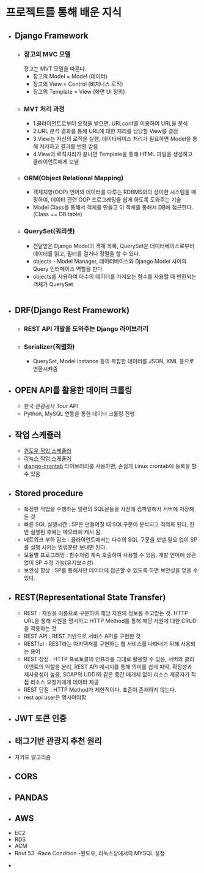 # 프로젝트를 통해 배운 지식

* ## Django Framework
  - ### 장고의 MVC 모델
    장고는 MVT 모델을 따른다.
    + 장고의 Model = Model (데이터)
    + 장고의 View  = Control (비지니스 로직)
    + 장고의 Template = View (화면 UI 정의)
  - ### MVT 처리 과정
    + 1.클라이언트로부터 요청을 받으면, URLconf를 이용하여 URL을 분석
    + 2.URL 분석 결과를 통해 URL에 대한 처리를 담당할 View를 결정
    + 3.View는 자신의 로직을 실행, 데이터베이스 처리가 필요하면 Model을 통해 처리하고 결과를 반환 받음
    + 4.View의 로직처리가 끝나면 Template을 통해 HTML 파일을 생성하고 클라이언트에게 보냄
  - ### ORM(Object Relational Mapping)
    + 객체지향(OOP) 언어와 데이터를 다루는 RDBMS와의 상이한 시스템을 매핑하여, 데이터 관련 OOP 프로그래밍을 쉽게 하도록 도와주는 기술
    + Model Class를 통해서 객체를 만들고 이 객체를 통해서 DB에 접근한다.(Class == DB table)
  - ### QuerySet(쿼리셋)
    + 전달받은 Django Model의 객체 목록, QuerySet은 데이터베이스로부터 데이터를 읽고, 필터를 걸거나 정렬을 할 수 있다. 
    + objects - Model Manager, 데이터베이스와 Django Model 사이의 Query 인터페이스 역할을 한다.
    + objects를 사용하여 다수의 데이터를 가져오는 함수를 사용할 때 반환되는 객체가 QuerySet
    <br/>
    
* ## DRF(Django Rest Framework)
  - ### REST API 개발을 도와주는 Django 라이브러리 
  - ### Serializer(직렬화)
    + QuerySet, Model instance 등의 복잡한 데이터를 JSON, XML 등으로 변환시켜줌
    
    
  
* ## OPEN API를 활용한 데이터 크롤링
    + 한국 관광공사 Tour API
    + Python, MySQL 연동을 통한 데이터 크롤링 진행
    
    
 
* ## 작업 스케쥴러
    + [윈도우 작업 스케쥴러](https://wikidocs.net/5857)
    + [리눅스 작업 스케쥴러](https://zetawiki.com/wiki/%EB%A6%AC%EB%88%85%EC%8A%A4_%EB%B0%98%EB%B3%B5_%EC%98%88%EC%95%BD%EC%9E%91%EC%97%85_cron,_crond,_crontab)
    + [django-crontab](https://pypi.org/project/django-crontab/) 라이브러리를 사용하면, 손쉽게 Linux crontab에 등록을 할 수 있음

* ## Stored procedure
    + 특정한 작업을 수행하는 일련의 SQL문들을 사전에 컴파일해서 서버에 저장해둔 것 
    + 빠른 SQL 실행시간 : SP은 만들어질 때 SQL구문이 분석되고 최적화 된다, 한 번 실행된 후에는 메모리에 캐시 됨.
    + 네트워크 부하 감소 : 클라이언트에서는 다수의 SQL 구문을 보낼 필요 없이 SP를 실행 시키는 명령문만 보내면 된다. 
    + 모듈별 프로그래밍 : 함수처럼 계속 호출하여 사용할 수 있음. 개발 언어에 상관없이 SP 수정 가능(유지보수성)
    + 보안성 향상 : SP를 통해서만 데이터에 접근할 수 있도록 하면 보안성을 얻을 수 있다.

* ## REST(Representational State Transfer)
   + REST : 자원을 이름으로 구분하여 해당 자원의 정보를 주고받는 것. HTTP URL을 통해 자원을 명시하고 HTTP Method를 통해 해당 자원에 대한 CRUD을 적용하는 것
   + REST API : REST 기반으로 서비스 API를 구현한 것
   + RESTful : REST라는 아키텍쳐를 구현하는 웹 서비스를 나타내기 위해 사용되는 용어 
   + REST 장점 : HTTP 프로토콜의 인프라를 그대로 활용할 수 있음, 서버와 클라이언트의 역할을 분리, REST API 메시지를 통해 의미를 쉽게 파악, 확장성과 재사용성이 높음, SOAP의 UDDI와 같은 중간 매개체 없이 리소스 제공자가 직접 리소스 요청자에게 데이터 제공
   + REST 단점 : HTTP Method가 제한적이다. 표준이 존재하지 않는다.
   + rest api user은 명사여야함
* ## JWT 토큰 인증
* ## 태그기반 관광지 추천 원리
 - 자카드 알고리즘
* ## CORS
* ## PANDAS
* ## AWS
 + EC2
 + RDS
 + ACM
 + Rout 53
-Race Condition
-윈도우, 리눅스상에서의 MYSQL 설정
-



